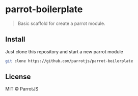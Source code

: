 # parrot-boilerplate

> Basic scaffold for create a parrot module.

## Install

Just clone this repository and start a new parrot module

```bash
git clone https://github.com/parrotjs/parrot-boilerplate
```

## License

MIT © ParrotJS